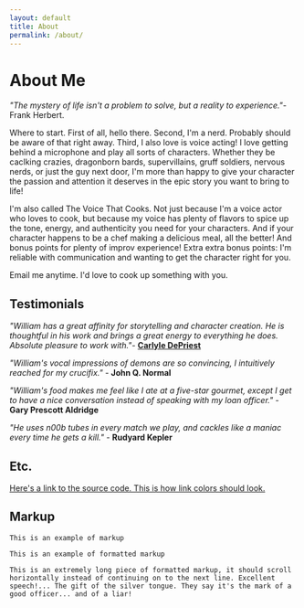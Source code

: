 ```yaml
---
layout: default
title: About
permalink: /about/
---
```


# About Me

_"The mystery of life isn't a problem to solve, but a reality to experience."_- Frank Herbert. 

Where to start. First of all, hello there. Second, I'm a nerd. Probably should be aware of that right away. Third, I also love is voice acting! I love getting behind a microphone and play all sorts of characters. Whether they be caclking crazies, dragonborn bards, supervillains, gruff soldiers, nervous nerds, or just the guy next door, I'm more than happy to give your character the passion and attention it deserves in the epic story you want to bring to life! 

I'm also called The Voice That Cooks. Not just because I'm a voice actor who loves to cook, but because my voice has plenty of flavors to spice up the tone, energy, and authenticity you need for your characters. And if your character happens to be a chef making a delicious meal, all the better! And bonus points for plenty of improv experience! Extra extra bonus points: I'm reliable with communication and wanting to get the character right for you. 

Email me anytime. I'd love to cook up something with you. 

## Testimonials

_"William has a great affinity for storytelling and character creation. He is thoughtful in his work and brings a great energy to everything he does. Absolute pleasure to work with."_- **[Carlyle DePriest](https://www.carlyledepriest.com/)**

_"William's vocal impressions of demons are so convincing, I intuitively reached for my crucifix."_ - **John Q. Normal**

_"William's food makes me feel like I ate at a five-star gourmet, except I get to have a nice conversation instead of speaking with my loan officer."_ - **Gary Prescott Aldridge**

_"He uses n00b tubes in every match we play, and cackles like a maniac every time he gets a kill."_ - **Rudyard Kepler**

## Etc.

[Here's a link to the source code. This is how link colors should look.](https://github.com/William-Nunn/William-Nunn.github.io)


## Markup

`This is an example of markup`

```
This is an example of formatted markup
```

```
This is an extremely long piece of formatted markup, it should scroll horizontally instead of continuing on to the next line. Excellent speech!... The gift of the silver tongue. They say it's the mark of a good officer... and of a liar!
```
